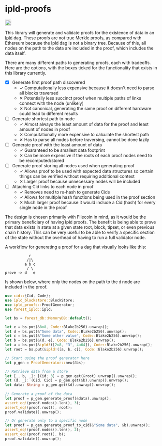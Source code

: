 # ipld-proofs

[<img alt="build status" src="https://img.shields.io/github/actions/workflow/status/austinabell/ipld-proofs/ci.yml?branch=main&style=for-the-badge" height="20">](https://github.com/austinabell/ipld-proofs/actions?query=branch%3Amain)

This library will generate and validate proofs for the existence of data in an [Ipld](https://docs.ipld.io/) dag. These proofs are not true Merkle proofs, as compared with Ethereum because the Ipld dag is not a binary tree. Because of this, all nodes on the path to the data are included in the proof, which includes the data itself.

There are many different paths to generating proofs, each with tradeoffs. Here are the options, with the boxes ticked for the functionality that exists in this library currently.
- [x] Generate first proof path discovered
    - ✓ Computationally less expensive because it doesn't need to parse all blocks traversed
    - ✕ Potentially less succinct proof when multiple paths of links connect with the node (unlikely)
    - ✕ Not canonical, generating the same proof on different hardware could lead to different results
- [ ] Generate shortest path to node
    - ✓ Almost always the least amount of data for the proof and least amount of nodes in proof
    - ✕ Computationally more expensive to calculate the shortest path
    - ✕ Has to parse all nodes before traversing, cannot be done lazily
- [ ] Generate proof with the least amount of data
    - ✓ Guaranteed to be smallest data footprint
    - ✕ Can be more expensive if the roots of each proof nodes need to be recomputed/stored
- [ ] Generate proof storing all nodes used when generating proof
    - ✓ Allows proof to be used with expected data structures so certain things can be verified without requiring additional context
    - ✕ Larger proof because unnecessary nodes will be included
- [ ] Attaching Cid links to each node in proof
    - ✓ Removes need to re-hash to generate Cids
    - ✓ Allows for multiple hash functions being used in the proof section
    - ✕ Much larger proof because it would include a Cid (hash) for every single node in the proof

The design is chosen primarily with Filecoin in mind, as it would be the primary beneficiary of having Ipld proofs. The benefit is being able to prove that data exists in state at a given state root, block, tipset, or even previous chain history. This can be very useful to be able to verify a specific section of the state without the overhead of having to run a full validator node.

A workflow for generating a proof for a dag that visually looks like this:

```
           r
          /|\
         a b c
          / \
prove -> d   e
```

Is shown below, where only the nodes on the path to the `d` node are included in the proof.

```rust
use cid::{Cid, Code};
use ipld_blockstore::BlockStore;
use ipld_proofs::ProofGenerator;
use forest_ipld::ipld;

let bs = forest_db::MemoryDB::default();

let e = bs.put(&8u8, Code::Blake2b256).unwrap();
let d = bs.put(&"Some data", Code::Blake2b256).unwrap();
let c = bs.put(&"Some other value", Code::Blake2b256).unwrap();
let b = bs.put(&(d, e), Code::Blake2b256).unwrap();
let a = bs.put(&ipld!([2u8, "3", 4u64]), Code::Blake2b256).unwrap();
let root = bs.put(&ipld!([a, b, c]), Code::Blake2b256).unwrap();

// Start using the proof generator here
let p_gen = ProofGenerator::new(&bs);

// Retrieve data from a store
let [_, b, _]: [Cid; 3] = p_gen.get(&root).unwrap().unwrap();
let (d, _): (Cid, Cid) = p_gen.get(&b).unwrap().unwrap();
let data: String = p_gen.get(&d).unwrap().unwrap();
    
// Generate a proof of the data
let proof = p_gen.generate_proof(&data).unwrap();
assert_eq!(proof.nodes().len(), 3);
assert_eq!(proof.root(), root);
proof.validate().unwrap();

// Or generate only to a specific node
let proof = p_gen.generate_proof_to_cid(&"Some data", &b).unwrap();
assert_eq!(proof.nodes().len(), 2);
assert_eq!(proof.root(), b);
proof.validate().unwrap();
```
